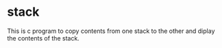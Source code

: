 # stack
This is c program to copy contents from one stack to the other and diplay the contents of the stack.
